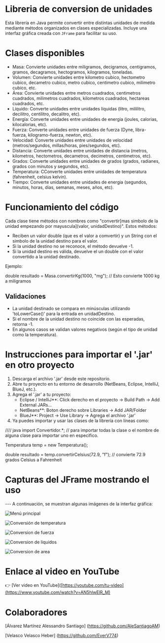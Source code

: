 # Libreria de conversion de unidades

Esta librería en Java permite convertir entre distintas unidades de medida mediante métodos organizados en clases especializadas. Incluye una interfaz gráfica creada con `JFrame` para facilitar su uso.

# Clases disponibles

- Masa: Convierte unidades entre miligramos, decigramos, centigramos, gramos, decagramos, hectogramos,  kilogramos, toneladas.
- Volumen: Convierte unidades entre kilometro cubico, hectometro cubico, decametro cubico, metro cubico, centimetro cubico, milimetro cubico, etc.
- Área: Convierte unidades entre metros cuadrados, centimetros cuadrados, milimetros cuadrados, kilometros cuadrados, hectareas cuadrados, etc.
- Líquido: Converte unidades entre unidades líquidas (litro, mililitro, decilitro, centilitro, decalitro, etc).
- Energía: Converte unidades entre unidades de energia (joules, calorias, kilocalorias, etc).
- Fuerza: Converte unidades entre unidades de fuerza (Dyne, libra-fuerza, kilogramo-fuerza, newton, etc).
- Velocidad: Converte unidades entre unidades de velocidad (metros/segundos, millas/horas, pies/segundos, etc).
- Distancia: Converte unidades entre unidades de distancia (metros, kilometros, hectometros, decametros, decimetros, centimetros, etc).
- Grados: Converte unidades entre unidades de grados (grados, radianes, grados con minutos y segundos, etc).
- Temperatura: CConverte unidades entre unidades de temperatura (fahrenheit, celsius kelvin).
- Tiempo: Converte unidades entre unidades de energia (segundos, minutos, horas, dias, semanas, meses, años, etc).

# Funcionamiento del código

Cada clase tiene métodos con nombres como "convertir[mas simbolo de la unidad empezando por mayuscula](valor, unidadDestino)". Estos métodos:
- Reciben un valor double (que es el valor a comvertir) y un String con el simbolo de la unidad destino para el valor.
- Si la unidad destino no se reconoce, el método devuelve -1.
- Si la unidad destino es válida, devuelve el un double con el valor convertido a la unidad destinado.

Ejemplo:

double resultado = Masa.convertirKg(1000, "mg"); // Esto convierte 1000 kg a miligramos


## Validaciones

- La unidad destinado se compara en minúsculas utilizando 'toLowerCase()' para la entrada en unidadDestino.
- Si el nombre de la unidad destino no coincide con las esperadas, retorna -1.
- En algunos casos se validan valores negativos (según el tipo de unidad como la temperatura).

# Instrucciones para importar el '.jar' en otro proyecto

1. Descarga el archivo '.jar' desde este repositorio.
2. Abre tu proyecto en tu entorno de desarrollo (NetBeans, Eclipse, IntelliJ, BlueJ, etc.).
3. Agrega el '.jar' a tu proyecto:
   - Eclipse / IntelliJ**: Click derecho en el proyecto -> Build Path -> Add External JARs...
   - NetBeans**: Boton derecho sobre Libraries -> Add JAR/Folder
   - BlueJ**: Project -> Use Library -> Agrega el archivo '.jar'
4. Ya puedes importar y usar las clases de la librería con líneas como:

//// java
import Convertidor.*; // para importar todas la clase o el nombre de alguna clase para importar uno en especifico.

Temperatura temp = new Temperatura();

double resultado = temp.convertirCelsius(72.9, "f"); // convierte 72.9 grados Celsius a Fahrenheit


# Capturas del JFrame mostrando el uso

--- A continuación, se muestran algunas imágenes de la interfaz gráfica:

![Menú principal](imagenes/jframe_menu.png)

![Conversión de temperatura](imagenes/conversion_temperatura.png)

![Conversion de fuerza](imagenes/conversion_fuerza.png)

![Conversion de liquidos](imagenes/conversion_liquido.png)

![Conversion de area](imagenes/conversion_area.png)

# Enlace al video en YouTube

👉 [Ver video en YouTube]([https://youtube.com/tu-video](https://www.youtube.com/watch?v=AN5hlwElR_M)

# Colaboradores

[Álvarez Martínez Alessandro Santiago] (https://github.com/AleSantiagoAM)

[Velasco Velasco Heber] (https://github.com/EverV774)
